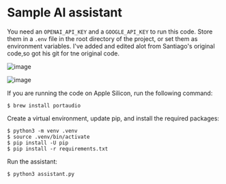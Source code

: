 # Sample AI assistant

You need an `OPENAI_API_KEY` and a `GOOGLE_API_KEY` to run this code. Store them in a `.env` file in the root directory of the project, or set them as environment variables. I've added and edited alot from Santiago's original code,so got his git for tne original code.

![image](https://github.com/olimiemma/alloy-voice-assistant-/assets/98601170/7607aeac-2c40-4049-a021-239e2aa70748)

![image](https://github.com/olimiemma/alloy-voice-assistant-/assets/98601170/e85b4703-ff26-4505-ac40-7c01c26fd247)


If you are running the code on Apple Silicon, run the following command:

```
$ brew install portaudio
```

Create a virtual environment, update pip, and install the required packages:

```
$ python3 -m venv .venv
$ source .venv/bin/activate
$ pip install -U pip
$ pip install -r requirements.txt
```

Run the assistant:

```
$ python3 assistant.py
```
